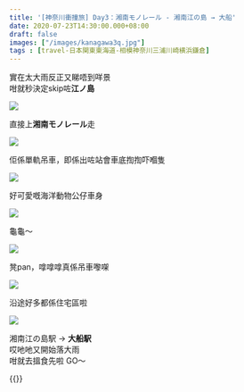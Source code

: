 ```yaml
---
title: '[神奈川衝撞旅] Day3：湘南モノレール - 湘南江の島 → 大船'
date: 2020-07-23T14:30:00.000+08:00
draft: false
images: ["/images/kanagawa3q.jpg"]
tags : [travel-日本関東東海道-相模神奈川三浦川崎横浜鎌倉]
---
```


實在太大雨反正又睇唔到咩景  
咁就秒決定skip咗**江ノ島**

![](/images/kanagawa3q1.jpg)

直接上**湘南モノレール**走 

![](/images/kanagawa3q.jpg)

佢係單軌吊車，即係出咗站會車底揈揈吓嗰隻

![](/images/kanagawa3q2.jpg)

好可愛嘅海洋動物公仔車身

![](/images/kanagawa3q3.jpg)

龜龜～

![](/images/kanagawa3q4.jpg)

凳pan，嗱嗱嗱真係吊車嚟㗎

![](/images/kanagawa3q5.jpg)

沿途好多都係住宅區啦

![](/images/kanagawa3q6.jpg)

湘南江の島駅 → **大船駅**  
哎吔吔又開始落大雨  
咁就去搵食先啦 GO～


{{<kanagawa>}}

